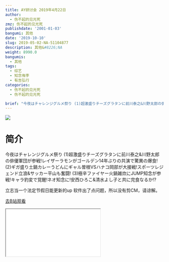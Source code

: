 ```yaml
---
title: AY研讨会 2019年4月22日
author:
  - 伤不起的见光死
zmz: 伤不起的见光死
publishdate: '2001-01-03'
bangumi: 其他
date: '2019-10-10'
slug: 2019-05-02-NA-51104877
description: 其他&#8226;NA
weight: 8990.0
bangumis:
  - 其他
tags:
  - 综艺
  - 知念侑李
  - 有吉弘行
categories:
  - 伤不起的见光死
  - 伤不起的见光死

brief: "今夜はチャレンジグルメ祭り (1)超激盛りチーズグラタンに前川泰之&川野太郎の俳優軍団が参戦!レイザーラモンがゴールデン14年ぶりの共演で驚異の爆食! (2)ギガ盛り土鍋カレーうどんにギャル曽根VSハナコ岡部が大接戦!スポーツレジェンド立浪&サッカー平山も奮闘! (3)極辛ファイヤー火鍋雑炊にJUMP知念が参戦!キャラ豹変で覚醒!ネオ知念に!安西ひろこ&清水よし子と共に完食なるか!? 立志当一个法定节假日能更新的up 软件出了点问题，所以没有剪CM，请谅解。"
---
```

![](https://raw.githubusercontent.com/tcgriffith/owaraisite/master/static/tmpimg/df768b8ff1a7a38230a3033683258d2bf8a2d748.jpg.480.jpg)
# 简介  
今夜はチャレンジグルメ祭り
(1)超激盛りチーズグラタンに前川泰之&川野太郎の俳優軍団が参戦!レイザーラモンがゴールデン14年ぶりの共演で驚異の爆食!
(2)ギガ盛り土鍋カレーうどんにギャル曽根VSハナコ岡部が大接戦!スポーツレジェンド立浪&サッカー平山も奮闘!
(3)極辛ファイヤー火鍋雑炊にJUMP知念が参戦!キャラ豹変で覚醒!ネオ知念に!安西ひろこ&清水よし子と共に完食なるか!?

立志当一个法定节假日能更新的up
软件出了点问题，所以没有剪CM，请谅解。  

[去B站观看](https://www.bilibili.com/video/av51104877/)
<div class ="resp-container"><iframe class="testiframe" src="//player.bilibili.com/player.html?aid=51104877"", scrolling="no", allowfullscreen="true" > </iframe></div> 
